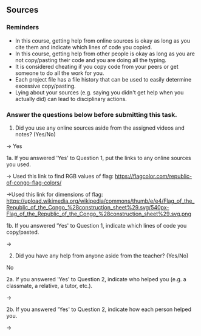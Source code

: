 ## Sources

### Reminders

* In this course, getting help from online sources is okay as long as you cite them and indicate which lines of code you copied.
* In this course, getting help from other people is okay as long as you are not copy/pasting their code and you are doing all the typing.
* It is considered cheating if you copy code from your peers or get someone to do all the work for you.
* Each project file has a file history that can be used to easily determine excessive copy/pasting.
* Lying about your sources (e.g. saying you didn't get help when you actually did) can lead to disciplinary actions.

### Answer the questions below before submitting this task.

1. Did you use any online sources aside from the assigned videos and notes? (Yes/No)

→ Yes

1a. If you answered 'Yes' to Question 1, put the links to any online sources you used.

→ Used this link to find RGB values of flag: 
https://flagcolor.com/republic-of-congo-flag-colors/ 

→Used this link for dimensions of flag: https://upload.wikimedia.org/wikipedia/commons/thumb/e/e4/Flag_of_the_Republic_of_the_Congo_%28construction_sheet%29.svg/540px-Flag_of_the_Republic_of_the_Congo_%28construction_sheet%29.svg.png


1b. If you answered 'Yes' to Question 1, indicate which lines of code you copy/pasted.

→

2. Did you have any help from anyone aside from the teacher? (Yes/No)

No

2a. If you answered 'Yes' to Question 2, indicate who helped you (e.g. a classmate, a relative, a tutor, etc.).

→

2b. If you answered 'Yes' to Question 2, indicate how each person helped you. 

→
